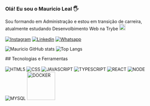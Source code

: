 

### Olá! Eu sou o Mauricio Leal 🖐️<br/>
Sou formando em Administração e estou em transição de carreira, atualmente estudando Desenvolbimento Web na Trybe <img width="20" alt="trybe_logo" src="https://media.licdn.com/dms/image/D4D0BAQHo1GZmhutd4A/company-logo_200_200/0/1664308283764?e=1678924800&v=beta&t=AaNDgo-tOmb6qWbqe6Fbf4Kf9POgjQUbVyU6td_XRfg"/><br/><br>
[![Instagram](https://img.shields.io/badge/Instagram-E4405F?style=for-the-badge&logo=instagram&logoColor=white)](https://www.instagram.com/mauricio.leal)
[![Linkedin](https://img.shields.io/badge/LinkedIn-0077B5?style=for-the-badge&logo=linkedin&logoColor=white)](https://www.linkedin.com/in/mauriciovieiraleal)
[![Whatsapp](https://img.shields.io/badge/WhatsApp-25D366?style=for-the-badge&logo=whatsapp&logoColor=white)](https://wa.me/+5527997352106)

<div>

![Mauricio GitHub stats](https://github-readme-stats.vercel.app/api?username=mauvleal&theme=highcontrast&show_icons=true)
![Top Langs](https://github-readme-stats.vercel.app/api/top-langs/?username=mauvleal)

</div>
## Tecnologias e Ferramentas

<div style="display: inline_block"><br/>
<img alt="HTML5" src="https://img.shields.io/badge/HTML5-E34F26?style=for-the-badge&logo=html5&logoColor=white"/>
<img alt="CSS" src="https://img.shields.io/badge/CSS3-1572B6?style=for-the-badge&logo=css3&logoColor=white"/>
<img alt="JAVASCRIPT" src="https://img.shields.io/badge/JavaScript-F7DF1E?style=for-the-badge&logo=javascript&logoColor=black"/>
<img alt="TYPESCRIPT" src="https://img.shields.io/badge/TypeScript-007ACC?style=for-the-badge&logo=typescript&logoColor=white"/>
<img alt="REACT" src="https://img.shields.io/badge/React-20232A?style=for-the-badge&logo=react&logoColor=61DAFB"/>
<img alt="NODE" src="https://img.shields.io/badge/Node.js-43853D?style=for-the-badge&logo=node.js&logoColor=white"/>
<img alt="MYSQL" src="https://img.shields.io/badge/MySQL-00000F?style=for-the-badge&logo=mysql&logoColor=white"/>
<img width="90" alt="DOCKER" src="https://badgen.net/badge/icon/docker?icon=docker&label"/>

</div><br/>
